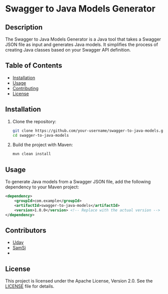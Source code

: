# Swagger to Java Models Generator

## Description

The Swagger to Java Models Generator is a Java tool that takes a Swagger JSON file as input and generates Java models. 
It simplifies the process of creating Java classes based on your Swagger API definition.

## Table of Contents

- [Installation](#installation)
- [Usage](#usage)
- [Contributing](#contributing)
- [License](#license)

## Installation

1. Clone the repository:

    ```bash
    git clone https://github.com/your-username/swagger-to-java-models.git
    cd swagger-to-java-models
    ```

2. Build the project with Maven:

    ```bash
    mvn clean install
    ```



## Usage

To generate Java models from a Swagger JSON file, add the following dependency to your Maven project:

```xml
<dependency>
    <groupId>com.example</groupId>
    <artifactId>swagger-to-java-models</artifactId>
    <version>1.0.0</version> <!-- Replace with the actual version -->
</dependency>
```

## Contributors
- [Uday](https://github.com/uday510)
- [SamSi](https://github.com/Sam-Si)
- 
## License

This project is licensed under the Apache License, Version 2.0. See the [LICENSE](LICENSE) file for details.


